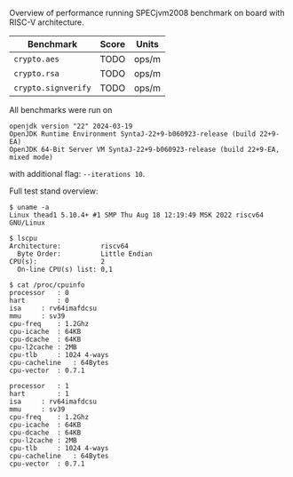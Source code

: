 Overview of performance running SPECjvm2008 benchmark on board with RISC-V architecture.

| Benchmark           | Score  | Units |
| ------------------- | ------ | ----- |
| `crypto.aes`        | TODO   | ops/m |
| `crypto.rsa`        | TODO   | ops/m |
| `crypto.signverify` | TODO   | ops/m |

All benchmarks were run on

```
openjdk version "22" 2024-03-19
OpenJDK Runtime Environment SyntaJ-22+9-b060923-release (build 22+9-EA)
OpenJDK 64-Bit Server VM SyntaJ-22+9-b060923-release (build 22+9-EA, mixed mode)
```

with additional flag: `--iterations 10`.

Full test stand overview:

```
$ uname -a
Linux thead1 5.10.4+ #1 SMP Thu Aug 18 12:19:49 MSK 2022 riscv64 GNU/Linux
```

```
$ lscpu
Architecture:          riscv64
  Byte Order:          Little Endian
CPU(s):                2
  On-line CPU(s) list: 0,1
```

```
$ cat /proc/cpuinfo
processor	: 0
hart		: 0
isa		: rv64imafdcsu
mmu		: sv39
cpu-freq	: 1.2Ghz
cpu-icache	: 64KB
cpu-dcache	: 64KB
cpu-l2cache	: 2MB
cpu-tlb		: 1024 4-ways
cpu-cacheline	: 64Bytes
cpu-vector	: 0.7.1

processor	: 1
hart		: 1
isa		: rv64imafdcsu
mmu		: sv39
cpu-freq	: 1.2Ghz
cpu-icache	: 64KB
cpu-dcache	: 64KB
cpu-l2cache	: 2MB
cpu-tlb		: 1024 4-ways
cpu-cacheline	: 64Bytes
cpu-vector	: 0.7.1
```